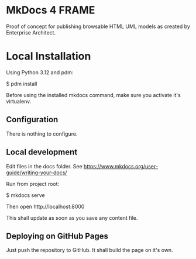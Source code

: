 # MkDocs 4 FRAME

Proof of concept for publishing browsable HTML UML models as created by Enterprise Architect.

# Local Installation

Using Python 3.12 and pdm:

$ pdm install

Before using the installed mkdocs command, make sure you activate it's virtualenv.

## Configuration

There is nothing to configure.

## Local development

Edit files in the docs folder. See https://www.mkdocs.org/user-guide/writing-your-docs/

Run from project root:

$ mkdocs serve

Then open http://localhost:8000

This shall update as soon as you save any content file.

## Deploying on GitHub Pages

Just push the repository to GitHub. It shall build the page on it's own.
